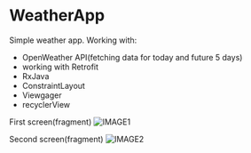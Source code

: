 # WeatherApp
Simple weather app.
Working with:
 - OpenWeather API(fetching data for today and future 5 days)
 - working with Retrofit
 - RxJava
 - ConstraintLayout
 - Viewgager
 - recyclerView

First screen(fragment)
![IMAGE1](https://user-images.githubusercontent.com/47458290/69881542-07b7aa80-12d6-11ea-8b4d-f4ad5ea99ce5.jpg)

Second screen(fragment)
![IMAGE2](https://user-images.githubusercontent.com/47458290/69881571-1e5e0180-12d6-11ea-97e8-1d44f1c69a49.jpg)
